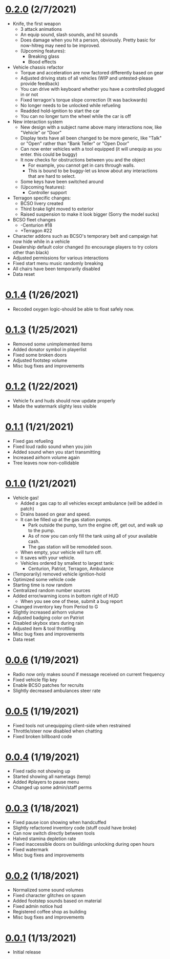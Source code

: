 # [0.2.0](#0.2.0) (2/7/2021)
- Knife, the first weapon
    - 3 attack animations
    - An equip sound, slash sounds, and hit sounds
    - Does damage when you hit a person, obviously. Pretty basic for now-hitreg may need to be improved.
    - (Upcoming features):
        - Breaking glass
        - Blood effects
- Vehicle chassis refactor
    - Torque and acceleration are now factored differently based on gear
    - Adjusted driving stats of all vehicles (WIP and untested-please provide feedback)
    - You can drive with keyboard whether you have a controlled plugged in or not
    - Fixed terragon's torque slope correction (It was backwards)
    - No longer needs to be unlocked while refueling
    - Readded hold-ignition to start the car
    - You can no longer turn the wheel while the car is off
- New interaction system
    - New design with a subject name above many interactions now, like "Vehicle" or "Door"
    - Display texts have all been changed to be more generic, like "Talk" or "Open" rather than "Bank Teller" or "Open Door"
    - Can now enter vehicles with a tool equipped (it will unequip as you enter. this could be buggy)
    - It now checks for obstructions between you and the object
        - For example, you cannot get in cars through walls.
        - This is bound to be buggy-let us know about any interactions that are hard to select.
    - Some keys have been switched around
    - (Upcoming features):
        - Controller support
- Terragon specific changes:
    - BCSO livery created
    - Third brake light moved to exterior
    - Raised suspension to make it look bigger (Sorry the model sucks)
- BCSO fleet changes
    - -Centurion #18
    - +Terragon #22
- Character addons such as BCSO's temporary belt and campaign hat now hide while in a vehicle
- Dealership default color changed (to encourage players to try colors other than black)
- Adjusted permissions for various interactions
- Fixed start menu music randomly breaking
- All chairs have been temporarily disabled
- Data reset

# [0.1.4](#0.1.4) (1/26/2021)
- Recoded oxygen logic-should be able to float safely now.

# [0.1.3](#0.1.3) (1/25/2021)
- Removed some unimplemented items
- Added donator symbol in playerlist
- Fixed some broken doors
- Adjusted footstep volume
- Misc bug fixes and improvements

# [0.1.2](#0.1.2) (1/22/2021)
- Vehicle fx and huds should now update properly
- Made the watermark slighty less visible

# [0.1.1](#0.1.1) (1/21/2021)
- Fixed gas refueling
- Fixed loud radio sound when you join
- Added sound when you start transmitting
- Increased airhorn volume again
- Tree leaves now non-collidable

# [0.1.0](#0.1.0) (1/21/2021)
- Vehicle gas!
    - Added a gas cap to all vehicles except ambulance (will be added in patch)
    - Drains based on gear and speed. 
    - It can be filled up at the gas station pumps.
        - Park outside the pump, turn the engine off, get out, and walk up to the pump.
        - As of now you can only fill the tank using all of your available cash.
        - The gas station will be remodeled soon.
    - When empty, your vehicle will turn off.
    - It saves with your vehicle.
    - Vehicles ordered by smallest to largest tank:
        - Centurion, Patriot, Terragon, Ambulance
- (Temporarily) removed vehicle ignition-hold
- Optimized some vehicle code
- Starting time is now random
- Centralized random number sources
- Added error/warning icons in bottom right of HUD
    - When you see one of these, submit a bug report
- Changed inventory key from Period to G
- Slightly increased airhorn volume
- Adjusted badging color on Patriot
- Disabled skybox stars during rain
- Adjusted item & tool throttling
- Misc bug fixes and improvements
- Data reset

# [0.0.6](#0.0.6) (1/19/2021)
- Radio now only makes sound if message received on current frequency
- Fixed vehicle flip key
- Enable BCSO patches for recruits
- Slightly decreased ambulances steer rate

# [0.0.5](#0.0.5) (1/19/2021)
- Fixed tools not unequipping client-side when restrained
- Throttle/steer now disabled when chatting
- Fixed broken billboard code

# [0.0.4](#0.0.4) (1/19/2021)
- Fixed radio not showing up
- Started showing all nametags (temp)
- Added #players to pause menu
- Changed up some admin/staff perms

# [0.0.3](#0.0.3) (1/18/2021)
- Fixed pause icon showing when handcuffed
- Slightly refactored inventory code (stuff could have broke)
- Can now switch directly between tools
- Halved stamina depletion rate
- Fixed inaccessible doors on buildings unlocking during open hours
- Fixed watermark
- Misc bug fixes and improvements

# [0.0.2](#0.0.2) (1/18/2021)
- Normalized some sound volumes
- Fixed character glitches on spawn
- Added footstep sounds based on material
- Fixed admin notice hud
- Registered coffee shop as building
- Misc bug fixes and improvements

# [0.0.1](#0.0.1) (1/13/2021)
- Initial release